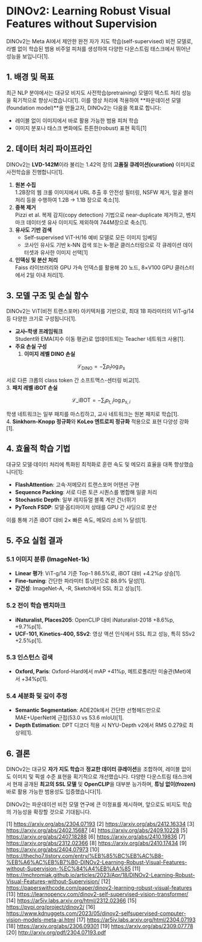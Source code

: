 # DINOv2: Learning Robust Visual Features without Supervision

DINOv2는 Meta AI에서 제안한 완전 자가 지도 학습(self-supervised) 비전 모델로, 라벨 없이 학습된 범용 비주얼 피처를 생성하여 다양한 다운스트림 태스크에서 뛰어난 성능을 보입니다[1].

## 1. 배경 및 목표
최근 NLP 분야에서는 대규모 비지도 사전학습(pretraining) 모델이 텍스트 처리 성능을 획기적으로 향상시켰습니다[1]. 이를 영상 처리에 적용하여 **파운데이션 모델(foundation model)**을 만들고자, DINOv2는 다음을 목표로 합니다:
- 레이블 없이 이미지에서 바로 활용 가능한 범용 피처 학습  
- 이미지 분포나 태스크 변화에도 튼튼한(robust) 표현 획득[1]

## 2. 데이터 처리 파이프라인
DINOv2는 **LVD-142M**이라 불리는 1.42억 장의 **고품질 큐레이션(curation)** 이미지로 사전학습을 진행합니다[1].

1. **원본 수집**  
   1.2B장의 웹 크롤 이미지에서 URL 추출 후 안전성 필터링, NSFW 제거, 얼굴 블러 처리 등을 수행하여 1.2B → 1.1B 장으로 축소[1].
2. **중복 제거**  
   Pizzi et al. 복제 감지(copy detection) 기법으로 near-duplicate 제거하고, 벤치마크 데이터셋 유사 이미지도 제외하여 744M장으로 축소[1].
3. **유사도 기반 검색**  
   - Self-supervised ViT-H/16 예비 모델로 모든 이미지 임베딩  
   - 코사인 유사도 기반 k-NN 검색 또는 k-평균 클러스터링으로 각 큐레이션 데이터셋과 유사한 이미지 선택[1]  
4. **인덱싱 및 분산 처리**  
   Faiss 라이브러리와 GPU 가속 인덱스를 활용해 20 노드, 8×V100 GPU 클러스터에서 2일 이내 처리[1].

## 3. 모델 구조 및 손실 함수
DINOv2는 ViT(비전 트랜스포머) 아키텍처를 기반으로, 최대 1B 파라미터의 ViT-g/14 등 다양한 크기로 구성됩니다[1].

- **교사–학생 프레임워크**  
  Student와 EMA(지수 이동 평균)로 업데이트되는 Teacher 네트워크 사용[1].
- **주요 손실 구성**  
  1. **이미지 레벨 DINO 손실**
   
$$ \mathcal{L}_\text{DINO} = -\sum p_t \log p_s $$  

서로 다른 크롭의 class token 간 소프트맥스-센터링 비교[1].  
  3. **패치 레벨 iBOT 손실**  

$$ \mathcal{L}\_\text{iBOT} = -\sum_i p_{t,i} \log p_{s,i} $$  
     
학생 네트워크는 일부 패치를 마스킹하고, 교사 네트워크는 원본 패치로 학습[1].  
  4. **Sinkhorn-Knopp 정규화**와 **KoLeo 엔트로피 정규화** 적용으로 표현 다양성 강화[1].

## 4. 효율적 학습 기법
대규모 모델·데이터 처리에 특화된 최적화로 훈련 속도 및 메모리 효율을 대폭 향상했습니다[1]:

- **FlashAttention**: 고속·저메모리 트랜스포머 어텐션 구현  
- **Sequence Packing**: 서로 다른 토큰 시퀀스를 병합해 일괄 처리  
- **Stochastic Depth**: 일부 레지듀얼 블록 계산 건너뛰기  
- **PyTorch FSDP**: 모델·옵티마이저 상태를 GPU 간 샤딩으로 분산  

이를 통해 기존 iBOT 대비 2× 빠른 속도, 메모리 소비 ⅓ 달성[1].

## 5. 주요 실험 결과
### 5.1 이미지 분류 (ImageNet-1k)
- **Linear 평가**: ViT-g/14 기준 Top-1 86.5%로, iBOT 대비 +4.2%p 상승[1].  
- **Fine-tuning**: 간단한 파라미터 튜닝만으로 88.9% 달성[1].  
- **강건성**: ImageNet-A, -R, Sketch에서 SSL 최고 성능[1].

### 5.2 전이 학습 벤치마크
- **iNaturalist, Places205**: OpenCLIP 대비 iNaturalist-2018 +8.6%p, +9.7%p[1].  
- **UCF-101, Kinetics-400, SSv2**: 영상 액션 인식에서 SSL 최고 성능, 특히 SSv2 +2.5%p[1].  

### 5.3 인스턴스 검색
- **Oxford, Paris**: Oxford-Hard에서 mAP +41%p, 메트로폴리탄 미술관(Met)에서 +34%p[1].

### 5.4 세분화 및 깊이 추정
- **Semantic Segmentation**: ADE20k에서 간단한 선형헤드만으로 MAE+UperNet에 근접(53.0 vs 53.6 mIoU)[1].  
- **Depth Estimation**: DPT 디코더 적용 시 NYU-Depth v2에서 RMS 0.279로 최상위[1].

## 6. 결론
DINOv2는 대규모 **자가 지도 학습**과 **정교한 데이터 큐레이션**을 조합하여, 레이블 없이도 이미지 및 픽셀 수준 표현을 획기적으로 개선했습니다. 다양한 다운스트림 태스크에서 현재 공개된 **최고의 SSL 모델** 및 **OpenCLIP**을 대부분 능가하며, **튜닝 없이(frozen)** 바로 활용 가능한 범용성도 입증했습니다[1].

DINOv2는 파운데이션 비전 모델 연구에 큰 이정표를 제시하며, 앞으로도 비지도 학습의 가능성을 확장할 것으로 기대됩니다.

[1] https://arxiv.org/abs/2304.07193
[2] https://arxiv.org/abs/2412.16334
[3] https://arxiv.org/abs/2402.15687
[4] https://arxiv.org/abs/2409.10228
[5] https://arxiv.org/abs/2407.18288
[6] https://arxiv.org/abs/2410.19836
[7] https://arxiv.org/abs/2312.02366
[8] https://arxiv.org/abs/2410.17434
[9] https://arxiv.org/abs/2404.07973
[10] https://thecho7.tistory.com/entry/%EB%85%BC%EB%AC%B8-%EB%A6%AC%EB%B7%B0-DINOv2-Learning-Robust-Visual-Features-without-Supervision-%EC%84%A4%EB%AA%85
[11] https://mchromiak.github.io/articles/2023/Apr/18/DINOv2-Learning-Robust-Visual-Features-without-Supervision/
[12] https://paperswithcode.com/paper/dinov2-learning-robust-visual-features
[13] https://learnopencv.com/dinov2-self-supervised-vision-transformer/
[14] https://ar5iv.labs.arxiv.org/html/2312.02366
[15] https://pypi.org/project/dinov2/
[16] https://www.kdnuggets.com/2023/05/dinov2-selfsupervised-computer-vision-models-meta-ai.html
[17] https://ar5iv.labs.arxiv.org/html/2304.07193
[18] https://arxiv.org/abs/2306.09301
[19] https://arxiv.org/abs/2309.07778
[20] http://arxiv.org/pdf/2304.07193.pdf
